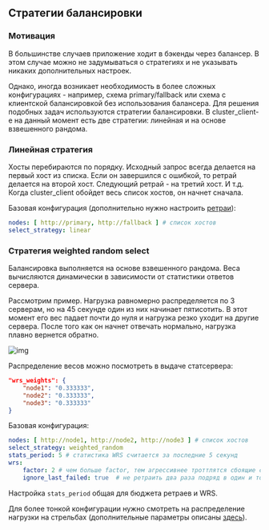 ## Стратегии балансировки

### Мотивация
В большинстве случаев приложение ходит в бэкенды через балансер. В этом случае можно не задумываться о стратегиях и не указывать никаких дополнительных настроек.

Однако, иногда возникает необходимость в более сложных конфигурациях - например, схема primary/fallback или схема с клиентской балансировкой без использования балансера. Для решения подобных задач используются стратегии балансировки. В cluster_client-е на данный момент есть две стратегии: линейная и на основе взвешенного рандома.

### Линейная стратегия
Хосты перебираются по порядку. Исходный запрос всегда делается на первый хост из списка. Если он завершился с ошибкой, то ретрай делается на второй хост. Следующий ретрай - на третий хост. И т.д. Когда cluster_client обойдет весь список хостов, он начнет сначала.

Базовая конфигурация (дополнительно нужно настроить [ретраи](retries.md)):
```yaml
nodes: [ http://primary, http://fallback ] # список хостов
select_strategy: linear
```

### Стратегия weighted random select
Балансировка выполняется на основе взвешенного рандома. Веса вычисляются динамически в зависимости от статистики ответов сервера.

Рассмотрим пример. Нагрузка равномерно распределяется по 3 серверам, но на 45 секунде один из них начинает пятисотить. В этот момент его вес падает почти до нуля и нагрузка резко уходит на другие сервера. После того как он начнет отвечать нормально, нагрузка плавно вернется обратно.

![img](https://jing.yandex-team.ru/files/kharybin/wrs_graph.png)

Распределение весов можно посмотреть в выдаче статсервера:

```json
"wrs_weights": {
    "node1": "0.333333",
    "node2": "0.333333",
    "node3": "0.333333"
}
```

Базовая конфигурация:
```yaml
nodes: [ http://node1, http://node2, http://node3 ] # список хостов
select_strategy: weighted_random
stats_period: 5 # статистика WRS считается за последние 5 секунд
wrs:
    factor: 2 # чем больше factor, тем агрессивнее троттлятся сбоящие сервера
    ignore_last_failed: true  # не ретраить два раза подряд в один и тот же хост
```

Настройка ```stats_period``` общая для бюджета ретраев и WRS.

Для более тонкой конфигурации нужно смотреть на распределение нагрузки на стрельбах (дополнительные параметры описаны [здесь](wrs_settings.md)).
